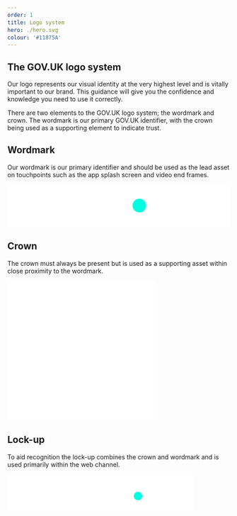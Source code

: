 ```yaml
---
order: 1
title: Logo system
hero: ./hero.svg
colour: '#11875A'
---
```


## The GOV.UK logo system

Our logo represents our visual identity at the very highest level and is vitally important to our brand. This guidance will give you the confidence and knowledge you need to use it correctly.

There are two elements to the GOV.UK logo system; the wordmark and crown. The wordmark is our primary GOV.UK identifier, with the crown being used as a supporting element to indicate trust.

## Wordmark

Our wordmark is our primary identifier and should be used as the lead asset on touchpoints such as the app splash screen and video end frames.

![TODO](./logo-elements/wordmark.svg)

## Crown

The crown must always be present but is used as a supporting asset within close proximity to the wordmark.

![TODO](./logo-elements/crown.svg)

## Lock-up

To aid recognition the lock-up combines the crown and wordmark and is used primarily within the web channel.

![TODO](./logo-elements/lockup.svg)

